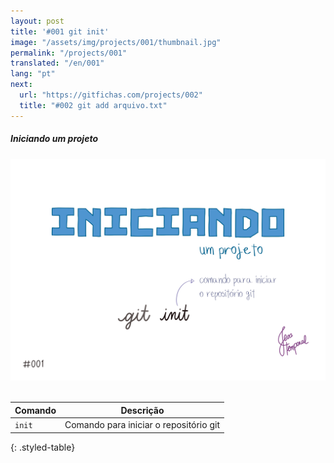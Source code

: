 ```yaml
---
layout: post
title: '#001 git init'
image: "/assets/img/projects/001/thumbnail.jpg"
permalink: "/projects/001"
translated: "/en/001"
lang: "pt"
next:
  url: "https://gitfichas.com/projects/002"
  title: "#002 git add arquivo.txt"
---
```

##### Iniciando um projeto

<img alt="Use o comando git init para começar um repositório/projeto git" src="/assets/img/projects/001/full.jpg"><br><br>

| Comando | Descrição |
|---------|-------------|
| `init` | Comando para iniciar o repositório git |
{: .styled-table}
